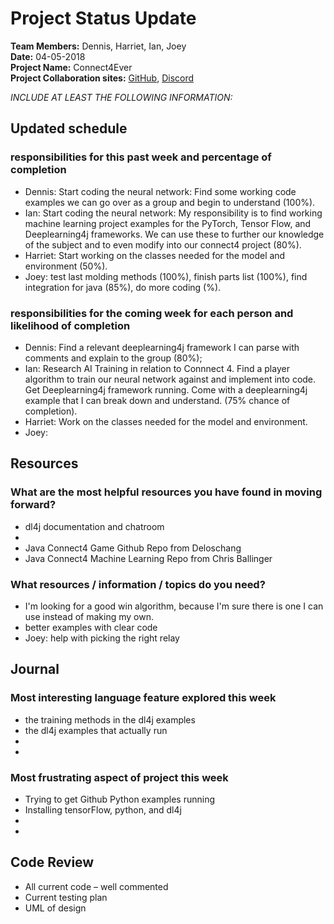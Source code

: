 # Project Status Update  
**Team Members:** Dennis, Harriet, Ian, Joey  
**Date:** 04-05-2018  
**Project Name:** Connect4Ever  
**Project Collaboration sites:** [GitHub](https://github.com/pseudodennis/connect4ever), [Discord](https://discord.gg/vPjCC7r)  

*INCLUDE AT LEAST THE FOLLOWING INFORMATION:*  
## Updated schedule  
### responsibilities for this past week and  percentage of completion
  - Dennis:  Start coding the neural network: Find some working code examples we can go over as a group and begin to understand (100%).  
  - Ian: Start coding the neural network: My responsibility is to find working machine learning project examples for the PyTorch, Tensor Flow, and Deeplearning4j frameworks. We can use these to further our knowledge of the subject and to even modify into our connect4 project (80%).
  - Harriet: Start working on the classes needed for the model and environment (50%).  
  - Joey: test last molding methods (100%), finish parts list (100%), find integration for java (85%), do more coding (%).  

### responsibilities for the coming week for each person and likelihood of completion
  - Dennis: Find a relevant deeplearning4j framework I can parse with comments and explain to the group (80%);
  - Ian: Research AI Training in relation to Connnect 4. Find a player algorithm to train our neural network against and implement into code. Get Deeplearning4j framework running. Come with a deeplearning4j example that I can break down and understand. (75% chance of completion).
  - Harriet: Work on the classes needed for the model and environment.
  - Joey: 

## Resources  
### What are the most helpful resources you have found in moving forward?  
  - dl4j documentation and chatroom
  -  
  - Java Connect4 Game Github Repo from Deloschang 
  - Java Connect4 Machine Learning Repo from Chris Ballinger
  
### What resources / information / topics do you need?  
  - I'm looking for a good win algorithm, because I'm sure there is one I can use instead of making my own.
  - better examples with clear code
  - Joey: help with picking the right relay 


## Journal  
### Most interesting language feature explored this week  
  - the training methods in the dl4j examples
  - the dl4j examples that actually run
  -  
  -  
### Most frustrating aspect of project this week  
  - Trying to get Github Python examples running
  - Installing tensorFlow, python, and dl4j 
  -  
  -  

## Code Review  
  - All current code – well commented  
  - Current testing plan  
  - UML of design  
